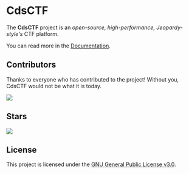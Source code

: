 # CdsCTF

The **CdsCTF** project is an _open-source, high-performance, Jeopardy-style's_ CTF platform.

You can read more in the [Documentation](https://cdsctf.e23.dev).

## Contributors

Thanks to everyone who has contributed to the project! Without you, CdsCTF would not be what it is today.

![](https://contrib.rocks/image?repo=cdsctf/cdsctf)

## Stars

![](https://starchart.cc/cdsctf/cdsctf.svg?variant=adaptive)

## License

This project is licensed under the [GNU General Public License v3.0](./LICENSE).